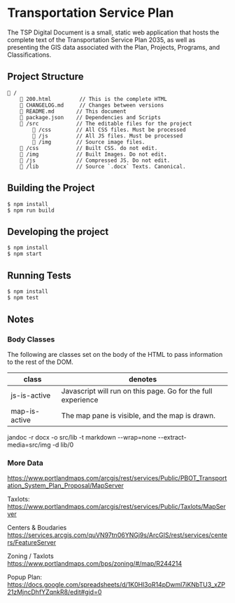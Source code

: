 # Transportation Service Plan

The TSP Digital Document is a small, static web application that hosts the complete text of the Transportation Service Plan 2035, as well as presenting the GIS data associated with the Plan, Projects, Programs, and Classifications.

## Project Structure

```
📂 /
	📄 200.html	       // This is the complete HTML
	📄 CHANGELOG.md	   // Changes between versions
	📄 README.md       // This document
	📄 package.json    // Dependencies and Scripts
	📂 /src            // The editable files for the project
		📂 /css        // All CSS files. Must be processed
		📂 /js         // All JS files. Must be processed
		📂 /img        // Source image files.
	📂 /css            // Built CSS. do not edit.
	📂 /img            // Built Images. Do not edit.
	📂 /js             // Compressed JS. Do not edit.
	📂 /lib            // Source `.docx` Texts. Canonical.
```

## Building the Project

```
$ npm install
$ npm run build
```

## Developing the project

```
$ npm install
$ npm start
```

## Running Tests

```
$ npm install
$ npm test
```

## Notes

### Body Classes

The following are classes set on the body of the HTML to pass information to the rest of the DOM.

| class | denotes |
| ----- | ------- |
| js-is-active | Javascript will run on this page. Go for the full experience |
| map-is-active | The map pane is visible, and the map is drawn. |


jandoc -r docx -o src/lib -t markdown --wrap=none --extract-media=src/img -d lib/0


### More Data
https://www.portlandmaps.com/arcgis/rest/services/Public/PBOT_Transportation_System_Plan_Proposal/MapServer




Taxlots:
https://www.portlandmaps.com/arcgis/rest/services/Public/Taxlots/MapServer

Centers & Boudaries
https://services.arcgis.com/quVN97tn06YNGj9s/ArcGIS/rest/services/centers/FeatureServer

Zoning / Taxlots
https://www.portlandmaps.com/bps/zoning/#/map/R244214

Popup Plan:
https://docs.google.com/spreadsheets/d/1K0Hl3oR14pDwml7iKNbTU3_xZP21zMjncDhfYZqnkR8/edit#gid=0